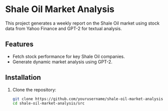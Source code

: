 # Shale Oil Market Analysis

This project generates a weekly report on the Shale Oil market using stock data from Yahoo Finance and GPT-2 for textual analysis.

## Features
- Fetch stock performance for key Shale Oil companies.
- Generate dynamic market analysis using GPT-2.

## Installation
1. Clone the repository:
   ```bash
   git clone https://github.com/yourusername/shale-oil-market-analysis.git
   cd shale-oil-market-analysis/src

